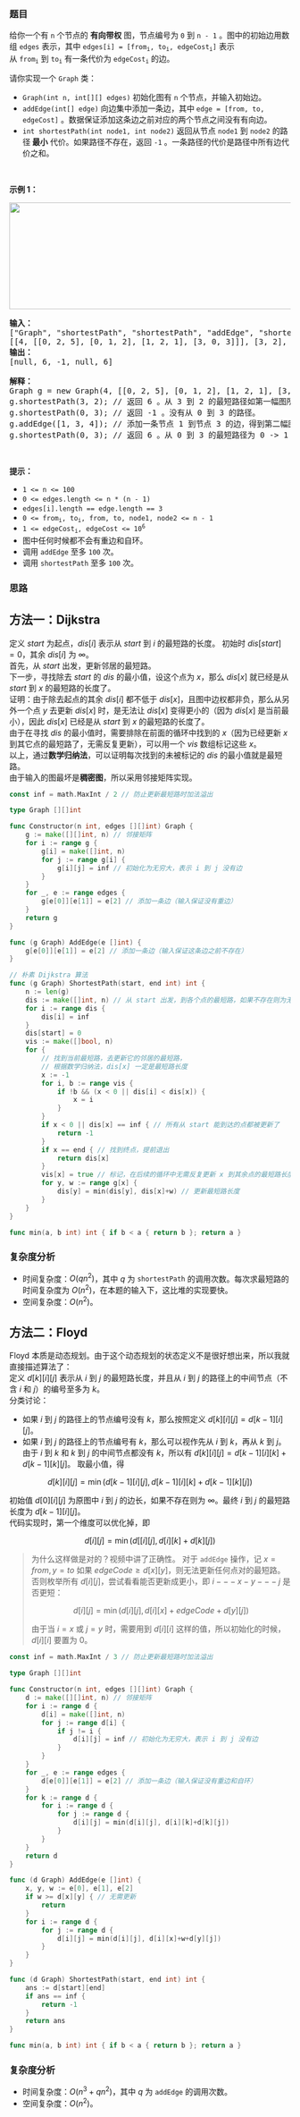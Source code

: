 ### 题目  

<p>给你一个有 <code>n</code> 个节点的 <strong>有向带权</strong> 图，节点编号为 <code>0</code> 到 <code>n - 1</code> 。图中的初始边用数组 <code>edges</code> 表示，其中 <code>edges[i] = [from<sub>i</sub>, to<sub>i</sub>, edgeCost<sub>i</sub>]</code> 表示从 <code>from<sub>i</sub></code> 到 <code>to<sub>i</sub></code> 有一条代价为 <code>edgeCost<sub>i</sub></code> 的边。</p>

<p>请你实现一个 <code>Graph</code> 类：</p>

<ul>
	<li><code>Graph(int n, int[][] edges)</code> 初始化图有 <code>n</code> 个节点，并输入初始边。</li>
	<li><code>addEdge(int[] edge)</code> 向边集中添加一条边，其中<strong> </strong><code>edge = [from, to, edgeCost]</code> 。数据保证添加这条边之前对应的两个节点之间没有有向边。</li>
	<li><code>int shortestPath(int node1, int node2)</code> 返回从节点 <code>node1</code> 到 <code>node2</code> 的路径<strong> 最小</strong> 代价。如果路径不存在，返回 <code>-1</code> 。一条路径的代价是路径中所有边代价之和。</li>
</ul>

<p> </p>

<p><strong>示例 1：</strong></p>

<p><img alt="" src="https://assets.leetcode.com/uploads/2023/01/11/graph3drawio-2.png" style="width: 621px; height: 191px;"/></p>

<pre><strong>输入：</strong>
[&#34;Graph&#34;, &#34;shortestPath&#34;, &#34;shortestPath&#34;, &#34;addEdge&#34;, &#34;shortestPath&#34;]
[[4, [[0, 2, 5], [0, 1, 2], [1, 2, 1], [3, 0, 3]]], [3, 2], [0, 3], [[1, 3, 4]], [0, 3]]
<b>输出：</b>
[null, 6, -1, null, 6]

<strong>解释：</strong>
Graph g = new Graph(4, [[0, 2, 5], [0, 1, 2], [1, 2, 1], [3, 0, 3]]);
g.shortestPath(3, 2); // 返回 6 。从 3 到 2 的最短路径如第一幅图所示：3 -&gt; 0 -&gt; 1 -&gt; 2 ，总代价为 3 + 2 + 1 = 6 。
g.shortestPath(0, 3); // 返回 -1 。没有从 0 到 3 的路径。
g.addEdge([1, 3, 4]); // 添加一条节点 1 到节点 3 的边，得到第二幅图。
g.shortestPath(0, 3); // 返回 6 。从 0 到 3 的最短路径为 0 -&gt; 1 -&gt; 3 ，总代价为 2 + 4 = 6 。
</pre>

<p> </p>

<p><strong>提示：</strong></p>

<ul>
	<li><code>1 &lt;= n &lt;= 100</code></li>
	<li><code>0 &lt;= edges.length &lt;= n * (n - 1)</code></li>
	<li><code>edges[i].length == edge.length == 3</code></li>
	<li><code>0 &lt;= from<sub>i</sub>, to<sub>i</sub>, from, to, node1, node2 &lt;= n - 1</code></li>
	<li><code>1 &lt;= edgeCost<sub>i</sub>, edgeCost &lt;= 10<sup>6</sup></code></li>
	<li>图中任何时候都不会有重边和自环。</li>
	<li>调用 <code>addEdge</code> 至多 <code>100</code> 次。</li>
	<li>调用 <code>shortestPath</code> 至多 <code>100</code> 次。</li>
</ul>
 
### 思路  

## 方法一：Dijkstra

定义 $\textit{start}$ 为起点，$\textit{dis}[i]$ 表示从 $\textit{start}$ 到 $i$ 的最短路的长度。
初始时 $\textit{dis}[\textit{start}]=0$，其余 $\textit{dis}[i]$ 为 $\infty$。  
首先，从 $\textit{start}$ 出发，更新邻居的最短路。  
下一步，寻找除去 $\textit{start}$ 的 $\textit{dis}$ 的最小值，设这个点为 $x$，那么 $\textit{dis}[x]$ 就已经是从 $\textit{start}$ 到 $x$ 的最短路的长度了。  
证明：由于除去起点的其余 $\textit{dis}[i]$ 都不低于 $\textit{dis}[x]$，且图中边权都非负，那么从另外一个点 $y$ 去更新 $\textit{dis}[x]$ 时，是无法让 $\textit{dis}[x]$ 变得更小的（因为 $\textit{dis}[x]$ 是当前最小），因此 $\textit{dis}[x]$ 已经是从 $\textit{start}$ 到 $x$ 的最短路的长度了。  
由于在寻找 $\textit{dis}$ 的最小值时，需要排除在前面的循环中找到的 $x$（因为已经更新 $x$ 到其它点的最短路了，无需反复更新），可以用一个 $\textit{vis}$ 数组标记这些 $x$。  
以上，通过**数学归纳法**，可以证明每次找到的未被标记的 $\textit{dis}$ 的最小值就是最短路。  
由于输入的图最坏是**稠密图**，所以采用邻接矩阵实现。

```go 
const inf = math.MaxInt / 2 // 防止更新最短路时加法溢出

type Graph [][]int

func Constructor(n int, edges [][]int) Graph {
	g := make([][]int, n) // 邻接矩阵
	for i := range g {
		g[i] = make([]int, n)
		for j := range g[i] {
			g[i][j] = inf // 初始化为无穷大，表示 i 到 j 没有边
		}
	}
	for _, e := range edges {
		g[e[0]][e[1]] = e[2] // 添加一条边（输入保证没有重边）
	}
	return g
}

func (g Graph) AddEdge(e []int) {
	g[e[0]][e[1]] = e[2] // 添加一条边（输入保证这条边之前不存在）
}

// 朴素 Dijkstra 算法
func (g Graph) ShortestPath(start, end int) int {
	n := len(g)
	dis := make([]int, n) // 从 start 出发，到各个点的最短路，如果不存在则为无穷大
	for i := range dis {
		dis[i] = inf
	}
	dis[start] = 0
	vis := make([]bool, n)
	for {
		// 找到当前最短路，去更新它的邻居的最短路，
		// 根据数学归纳法，dis[x] 一定是最短路长度
		x := -1
		for i, b := range vis {
			if !b && (x < 0 || dis[i] < dis[x]) {
				x = i
			}
		}
		if x < 0 || dis[x] == inf { // 所有从 start 能到达的点都被更新了
			return -1
		}
		if x == end { // 找到终点，提前退出
			return dis[x]
		}
		vis[x] = true // 标记，在后续的循环中无需反复更新 x 到其余点的最短路长度
		for y, w := range g[x] {
			dis[y] = min(dis[y], dis[x]+w) // 更新最短路长度
		}
	}
}

func min(a, b int) int { if b < a { return b }; return a }
```

### 复杂度分析  

- 时间复杂度：$O(qn^2)$，其中 $q$ 为 $\texttt{shortestPath}$ 的调用次数。每次求最短路的时间复杂度为 $O(n^2)$，在本题的输入下，这比堆的实现要快。
- 空间复杂度：$O(n^2)$。


## 方法二：Floyd

Floyd 本质是动态规划。由于这个动态规划的状态定义不是很好想出来，所以我就直接描述算法了：  
定义 $d[k][i][j]$ 表示从 $i$ 到 $j$ 的最短路长度，并且从 $i$ 到 $j$ 的路径上的中间节点（不含 $i$ 和 $j$）的编号至多为 $k$。  
分类讨论：
- 如果 $i$ 到 $j$ 的路径上的节点编号没有 $k$，那么按照定义 $d[k][i][j] = d[k-1][i][j]$。
- 如果 $i$ 到 $j$ 的路径上的节点编号有 $k$，那么可以视作先从 $i$ 到 $k$，再从 $k$ 到 $j$。由于 $i$ 到 $k$ 和 $k$ 到 $j$ 的中间节点都没有 $k$，所以有 $d[k][i][j] = d[k-1][i][k] + d[k-1][k][j]$。
取最小值，得 

$$
d[k][i][j] =\min(d[k-1][i][j], d[k-1][i][k] + d[k-1][k][j])
$$

初始值 $d[0][i][j]$ 为原图中 $i$ 到 $j$ 的边长，如果不存在则为 $\infty$。最终 $i$ 到 $j$ 的最短路长度为 $d[k-1][i][j]$。  
代码实现时，第一个维度可以优化掉，即

$$
d[i][j] =\min(d[[i][j], d[i][k] + d[k][j])
$$
> 为什么这样做是对的？视频中讲了正确性。
> 对于 $\texttt{addEdge}$ 操作，记 $x=\textit{from},y=\textit{to}$ 如果 $\textit{edgeCode} \ge d[x][y]$，则无法更新任何点对的最短路。
> 否则枚举所有 $d[i][j]$，尝试看看能否更新成更小，即 $i---x-y---j$ 是否更短：
> 
> $$
> d[i][j] = \min(d[i][j], d[i][x] + \textit{edgeCode} + d[y][j])
> $$
> 
> 由于当 $i=x$ 或 $j=y$ 时，需要用到 $d[i][i]$ 这样的值，所以初始化的时候，$d[i][i]$ 要置为 $0$。

```go  
const inf = math.MaxInt / 3 // 防止更新最短路时加法溢出

type Graph [][]int

func Constructor(n int, edges [][]int) Graph {
	d := make([][]int, n) // 邻接矩阵
	for i := range d {
		d[i] = make([]int, n)
		for j := range d[i] {
			if j != i {
				d[i][j] = inf // 初始化为无穷大，表示 i 到 j 没有边
			}
		}
	}
	for _, e := range edges {
		d[e[0]][e[1]] = e[2] // 添加一条边（输入保证没有重边和自环）
	}
	for k := range d {
		for i := range d {
			for j := range d {
				d[i][j] = min(d[i][j], d[i][k]+d[k][j])
			}
		}
	}
	return d
}

func (d Graph) AddEdge(e []int) {
	x, y, w := e[0], e[1], e[2]
	if w >= d[x][y] { // 无需更新
		return
	}
	for i := range d {
		for j := range d {
			d[i][j] = min(d[i][j], d[i][x]+w+d[y][j])
		}
	}
}

func (d Graph) ShortestPath(start, end int) int {
	ans := d[start][end]
	if ans == inf {
		return -1
	}
	return ans
}

func min(a, b int) int { if b < a { return b }; return a }
```

### 复杂度分析

- 时间复杂度：$O(n^3 + qn^2)$，其中 $q$ 为 $\texttt{addEdge}$ 的调用次数。
- 空间复杂度：$O(n^2)$。